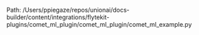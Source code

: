 Path: /Users/ppiegaze/repos/unionai/docs-builder/content/integrations/flytekit-plugins/comet_ml_plugin/comet_ml_plugin/comet_ml_example.py